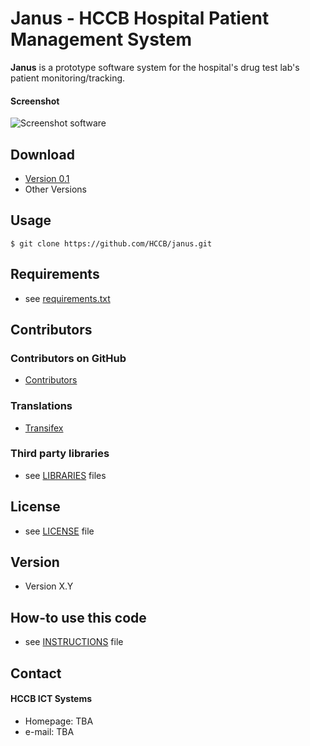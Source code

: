 Janus - HCCB Hospital Patient Management System
======
**Janus** is a prototype software system for the hospital's drug test lab's patient monitoring/tracking. 


#### Screenshot
![Screenshot software](http://url/screenshot-software.png "screenshot software")

## Download
* [Version 0.1](https://github.com/HCCB/janus/archive/master.zip)
* Other Versions

## Usage
```
$ git clone https://github.com/HCCB/janus.git
```

## Requirements
* see [requirements.txt](https://github.com/HCCB/janus/requirements.txt)

## Contributors

### Contributors on GitHub
* [Contributors](https://github.com/HCCB/janus/graphs/contributors)

### Translations
* [Transifex](https://www.transifex.com/projects/p/cerberus/)

### Third party libraries
* see [LIBRARIES](https://github.com/HCCB/janus/blob/master/LIBRARIES.md) files

## License 
* see [LICENSE](https://github.com/HCCB/janus/blob/master/LICENSE.md) file

## Version 
* Version X.Y

## How-to use this code
* see [INSTRUCTIONS](https://github.com/HCCB/janus/blob/master/INSTRUCTIONS.md) file

## Contact
#### HCCB ICT Systems
* Homepage: TBA
* e-mail: TBA

